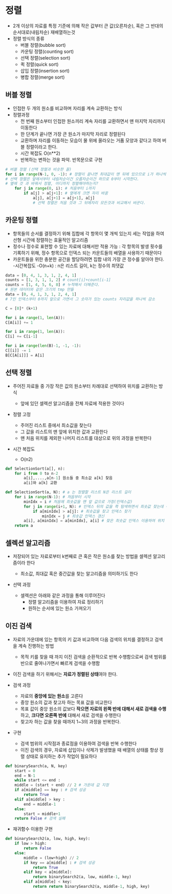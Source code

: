 # 정렬
- 2개 이상의 자료를 특정 기준에 의해 작은 값부터 큰 값(오른차순), 혹은 그 반대의 순서대로(내림차순) 재배열하는것
- 정렬 방식의 종류
    - 버블 정렬(bubble sort)
    - 카운팅 정렬(counting sort)
    - 선택 정렬(selection sort)
    - 퀵 정렬(quick sort)
    - 삽입 정렬(insertion sort)
    - 병합 정렬(merge sort)

## **버블 정렬**
- 인접한 두 개의 원소를 비교하며 자리를 계속 교환하는 방식
- 정렬과정
    - 천 번째 원소부터 인접한 원소끼리 계속 자리를 교환하면서 맨 마지막 자리까지 이동한다
    - 한 단계가 끝나면 가장 큰 원소가 마지막 자리로 정렬된다
    - 교환하며 자리를 이동하는 모습이 물 위에 올라오는 거품 모양과 같다고 하여 버블 정렬이라고 한다.
    - 시간 복잡도 O(n**2)
    - 반복하는 변하는 것을 파악. 반목문으로 구현
```python
# 버블 정렬 (선택 정렬과 비슷한 꼴)
for i in range(N-1, 0, -1): # 정렬이 끝나면 최대값이 맨 뒤에 있으므로 i가 하나씩 준다. 한도 범위를 줄여주는 역할
# 선택 정렬은 앞에서부터 내림차순이건 오름차순이건 하므로 0부터 시작한다.
# 옆에 것 과 바꿔서 정렬, 어디까지 정렬해야하는지?
    for j in range(0, i): # 처음부터 i까지
        if a[j] > a[j+1]: # 옆에게 크면 자리 바꿈
            a[j], a[j+1] = a[j+1], a[j]
            # 선택 정렬은 처음 것과 그 뒤에자리 모든것과 비교해서 바꾼다. 
```

## **카운팅 정렬**
- 항목들의 순서를 결정하기 위해 집합에 각 항목이 몇 개씩 있는지 세는 작업을 하여 선형 시간에 정렬하는 효율적인 알고리즘
- 정수나 정수로 표현할 수 있는 자료에 대해서만 적용 가능 : 각 항목의 발생 횟수를 기록하기 위해, 정수 항목으로 인덱스 되는 카운트들의 배열을 사용하기 때문이다
- 카운트들을 위한 충분한 공간을 할당하려면 집합 내의 가장 큰 정수를 알아야 한다.
-시간복잡도
    -O(n+k) : n은 리스트 길이, k는 정수의 최댓값

```python
data = [0, 4, 1, 3, 1, 2, 4, 1]
counts = [1, 3, 1, 1, 2] # count[i]+count[i-1]
counts = [1, 4, 5, 6, 8] # 누적해서 더해준다.
# 원본 데이터와 같은 크기의 tmp 만듦
data = [0, 4, 1, 3, 1, 2, 4, 1]
# 7인 인덱스부터 0까지 앞으로 가면서 그 숫자가 있는 counts 자리값을 하나씩 감소
```

```python
C = [0]* (k+1)

for i in range(1, len(A)):
C[A[i]] += 1

for i in range(1, len(A)):
C[i] += C[i-1]

for i in range(len(B)-1, -1, -1):
C[[i]] -= 1
B[C[A[i]]] = A[i]
```

## **선택 정렬**
- 주어진 자료들 중 가장 작은 값의 원소부터 차례대로 선택하여 위치를 교환하는 방식
    - 앞에 있던 셀렉션 알고리즘을 전체 자료에 적용한 것이다

- 정렬 고정
    - 주어진 리스트 중에서 최소값을 찾는다
    - 그 값을 리스트의 맨 앞에 위치한 값과 교환한다
    - 맨 처음 위치를 제외한 나머지 리스트를 대상으로 위의 과정을 반복한다

- 시간 복잡도
    - O(n2)

```python
def SelectionSort(a[], n):
    for i from 0 to n-2
        a[i],....,a[n-1] 원소들 중 최소값 a[k] 찾음
        a[i]와 a[k] 교환
```
```python
def SelectionSort(a, N): # a 는 정렬할 리스트 N은 리스트 길이
    for i in range(N-1): # 처음부터 시작
        minIdx = i # 처음에 최솟값을 맨 앞 값으로 가정(인덱스값)
        for j in range(i+1, N): # 인덱스 뒤의 값을 쯕 탐색하면서 최솟값 찾는데 어디까지?
            if a[minIdx] > a[j]: # 최솟값을 찾고 인덱스 찾기
                minIdx = j # 최솟값 인덱스 갱신 
        a[i], a[minIdx] = a[minIdx], a[i] # 찾은 최솟값 인덱스 이용하여 위치 바꾸기
    return a
```

## **셀렉션 알고리즘**
- 저장되어 있는 자료로부터 k번째로 큰 혹은 작은 원소를 찾는 방법을 셀렉션 알고리즘이라 한다
    - 최소값, 최대값 혹은 중간값을 찾는 알고리즘을 의미하기도 한다

- 선택 과정
    - 셀렉션은 아래와 같은 과정을 통해 이루어진다
        - 정렬 알고리즘을 이용하여 자료 정리하기
        - 원하는 순서에 있는 원소 가져오기
        

## **이진 검색**
- 자료의 가운데에 있는 항목의 키 값과 비교하여 다음 검색의 위치를 결정하고 검색을 계속 진행하는 방법
    - 목적 키를 찾을 때 까지 이진 검색을 순환적으로 반복 수행함으로써 검색 범위를 반으로 줄여나가면서 빠르게 검색을 수행함

- 이진 검색을 하기 위해서는 **자료가 정렬된 상태**여야 한다.

- 검색 과정
    - 자료의 **중앙에 있는 원소**를 고른다
    - 중앙 원소의 값과 찾고자 하는 목표 값을 비교한다
    - 목표 값이 중앙 원소의 값보다 **작으면 자료의 왼쪽 반에 대해서 새로 검색을 수행**하고, **크다면 오른쪽 반에** 대해서 새로 검색을 수행한다
    - 찾고자 하는 값을 찾을 때까지 1~3의 과정을 반복한다. 

- 구현
    - 검색 범위의 시작점과 종료점을 이용하여 검색을 반복 수행한다
    - 이진 검색의 경우, 자료에 삽입이나 삭제가 발생했을 때 배열의 상태를 항상 정렬 상태로 유지하는 추가 작업이 필요하다

```python
def binarySearch(a, N, key)
    start = 0
    end = N-1
    while start <= end :
    middle = (start + end) // 2 # 가운데 값 지정
    if a[middle] == key : # 검색 성공
        return True
    elif a[middle] > key :
        end = middle-1
    else:
        start = middle+1
    return False # 검색 실패
```

- 재귀함수 이용한 구현
```python
def binarySearch2(a, low, high, key):
    if low > high:
        return False
    else:
        middle = (low+high) // 2
        if key == a[middle] : # 검색 성공
            return True
        elif key < a[middle]:
            return binarySearch2(a, low, middle-1, key)
        elif a[middle] < key:
            return return binarySearch2(a, middle-1, high, key)
```
